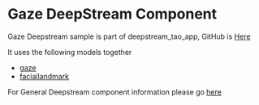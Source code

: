 # Gaze DeepStream Component

Gaze Deepstream sample is part of deepstream_tao_app, GitHub is [Here](https://github.com/NVIDIA-AI-IOT/deepstream_tao_apps/tree/master/apps/tao_others/deepstream-gaze-app)

It uses the following models together

* [gaze](https://catalog.ngc.nvidia.com/orgs/nvidia/teams/tao/models/gazenet)
* [faciallandmark](https://catalog.ngc.nvidia.com/orgs/nvidia/teams/tao/models/fpenet)

For General Deepstream component information please go [here](../README.md)

